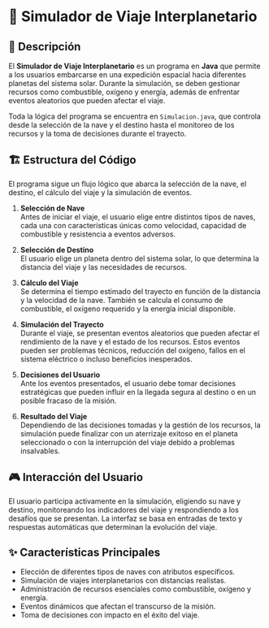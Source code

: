 # 🚀 Simulador de Viaje Interplanetario  

## 📌 Descripción  

El **Simulador de Viaje Interplanetario** es un programa en **Java** que permite a los usuarios embarcarse en una expedición espacial hacia diferentes planetas del sistema solar. Durante la simulación, se deben gestionar recursos como combustible, oxígeno y energía, además de enfrentar eventos aleatorios que pueden afectar el viaje.  

Toda la lógica del programa se encuentra en `Simulacion.java`, que controla desde la selección de la nave y el destino hasta el monitoreo de los recursos y la toma de decisiones durante el trayecto.  

## 🏗 Estructura del Código  

El programa sigue un flujo lógico que abarca la selección de la nave, el destino, el cálculo del viaje y la simulación de eventos.  

1. **Selección de Nave**  
   Antes de iniciar el viaje, el usuario elige entre distintos tipos de naves, cada una con características únicas como velocidad, capacidad de combustible y resistencia a eventos adversos.  

2. **Selección de Destino**  
   El usuario elige un planeta dentro del sistema solar, lo que determina la distancia del viaje y las necesidades de recursos.  

3. **Cálculo del Viaje**  
   Se determina el tiempo estimado del trayecto en función de la distancia y la velocidad de la nave. También se calcula el consumo de combustible, el oxígeno requerido y la energía inicial disponible.  

4. **Simulación del Trayecto**  
   Durante el viaje, se presentan eventos aleatorios que pueden afectar el rendimiento de la nave y el estado de los recursos. Estos eventos pueden ser problemas técnicos, reducción del oxígeno, fallos en el sistema eléctrico o incluso beneficios inesperados.  

5. **Decisiones del Usuario**  
   Ante los eventos presentados, el usuario debe tomar decisiones estratégicas que pueden influir en la llegada segura al destino o en un posible fracaso de la misión.  

6. **Resultado del Viaje**  
   Dependiendo de las decisiones tomadas y la gestión de los recursos, la simulación puede finalizar con un aterrizaje exitoso en el planeta seleccionado o con la interrupción del viaje debido a problemas insalvables.  

## 🎮 Interacción del Usuario  

El usuario participa activamente en la simulación, eligiendo su nave y destino, monitoreando los indicadores del viaje y respondiendo a los desafíos que se presentan. La interfaz se basa en entradas de texto y respuestas automáticas que determinan la evolución del viaje.  

## ✨ Características Principales  

- Elección de diferentes tipos de naves con atributos específicos.  
- Simulación de viajes interplanetarios con distancias realistas.  
- Administración de recursos esenciales como combustible, oxígeno y energía.  
- Eventos dinámicos que afectan el transcurso de la misión.  
- Toma de decisiones con impacto en el éxito del viaje.  
